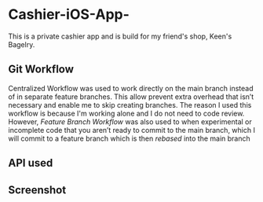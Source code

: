 # Cashier-iOS-App-
This is a private cashier app and is build for my friend's shop, Keen's Bagelry.

## Git Workflow
Centralized Workflow was used to work directly on the main branch instead of in separate feature branches. This allow prevent extra overhead that isn’t necessary and enable me to skip creating branches. The reason I used this workflow is because I'm working alone and I do not need to code review. However, *Feature Branch Workflow* was also used to when experimental or incomplete code that you aren’t ready to commit to the main branch, which I will commit to a feature branch which is then *rebased* into the main branch

## API used

## Screenshot
